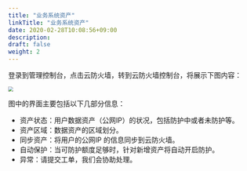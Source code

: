 ```yaml
---
title: "业务系统资产"
linkTitle: "业务系统资产"
date: 2020-02-28T10:08:56+09:00
description:
draft: false
weight: 2
---
```


登录到管理控制台，点击云防火墙，转到云防火墙控制台，将展示下图内容：

<img src="../_images/cfw_enter.png" style="zoom:60%;" />

图中的界面主要包括以下几部分信息：

* 资产状态：用户数据资产（公网IP）的状况，包括防护中或者未防护等。
* 资产区域：数据资产的区域划分。
* 同步资产：将用户的公网IP 的信息同步到云防火墙。
* 自动保护：当可防护额度足够时，针对新增资产将自动开启防护。
* 异常：请提交工单，我们会协助处理。



